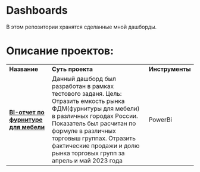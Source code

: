# Dashboards
В этом репозитории хранятся сделанные мной дашборды.
# Описание проектов: 
<table>
<tr>
<td><b>Название</b></td>
<td><b>Суть проекта</b></td>
<td><b>Инструменты</b></td>  
</tr><tr>
<td><a href="https://github.com/SabirovVladimir/Dashboards/raw/main/Bi-report%20FDM/BI-отчет%20по%20фурнитуре%20для%20мебели.pbix" rel="nofollow">
<b>BI-отчет по фурнитуре для мебели</b></a></td>
<td>Данный дашборд был разработан в рамках тестового заданя. Цель: 
  Отразить емкость рынка ФДМ(фурнитуры для мебели) в различных городах России. Показатель был расчитан по формуле в различных торговыш группах. 
  Отразить фактические продажи и долю рынка торговых групп за апрель и май 2023 года</td>
<td>PowerBi</td>
</tr><tr>
</table>
